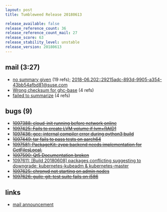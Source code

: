 ```yaml
---
layout: post
title: Tumbleweed Release 20180613

release_available: false
release_reference_count: 36
release_reference_count_mail: 27
release_score: 63
release_stability_level: unstable
release_version: 20180613
---
```


## mail (3:27)

- [no summary given](https://lists.opensuse.org/opensuse-factory/2018-06/msg00197.html) (19 refs); [2018-06.202::<29215adc-893d-9905-a354-43bb54afbd81@suse.com>](https://lists.opensuse.org/opensuse-factory/2018-06/msg00202.html)
- [Wrong checksum for ghc-base](https://lists.opensuse.org/opensuse-factory/2018-06/msg00199.html) (4 refs)
- [failed to summarize](https://lists.opensuse.org/opensuse-factory/2018-06/msg00205.html) (4 refs)

## bugs (9)

<!--more-->

- ~~[1097388: cloud-init running before network online](https://bugzilla.opensuse.org/show_bug.cgi?id=1097388)~~
- ~~[1097425: Fails to create LVM volume if lvm+RAID1](https://bugzilla.opensuse.org/show_bug.cgi?id=1097425)~~
- ~~[1097436: gcc: internal compiler error during python3 build](https://bugzilla.opensuse.org/show_bug.cgi?id=1097436)~~
- ~~[1097449: tar fails to pass tests on aarch64](https://bugzilla.opensuse.org/show_bug.cgi?id=1097449)~~
- ~~[1097581: PackageKit: zypp backend needs implementation for GetFilesLocal.](https://bugzilla.opensuse.org/show_bug.cgi?id=1097581)~~
- ~~[1097590: Qt5 Documentation broken](https://bugzilla.opensuse.org/show_bug.cgi?id=1097590)~~
- [1097611: \[Build 20180608\] packages conflicting suggesting to downgrade: kubernetes-kubeadm & kubernetes-master](https://bugzilla.opensuse.org/show_bug.cgi?id=1097611)
- ~~[1097625: chronyd not starting on admin nodes](https://bugzilla.opensuse.org/show_bug.cgi?id=1097625)~~
- ~~[1097626: guile-git: test suite fails on i586](https://bugzilla.opensuse.org/show_bug.cgi?id=1097626)~~



## links

- [mail announcement](https://lists.opensuse.org/opensuse-factory/2018-06/msg00196.html)
